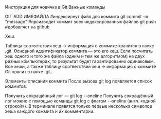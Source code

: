 Инструкция для новичка в Git
Важные команды

GIT ADD ИМЯФАЙЛА #индексиреут файл для коммита
git commit -m "message" #производит коммит всех индексированных файлов
git push #добавляет на github

Хеш.

Таблица соответствия хеш → информация о коммите хранится в папке .git.
Основной идентификатор коммита — это его хеш.
Если посчитать хеш одного и того же файла (одним и тем же алгоритмом) на двух разных компьютерах, то результат будет гарантированно одинаковым.
Все хеши, а также таблицу соответствий хеш → информация о коммите Git хранит в папке .git.

Элементы описания коммита
После вызова git log появляется список коммитов.

Получить сокращённый лог — git log --oneline
Получить сокращённый лог можно с помощью команды git log с флагом --oneline (англ. «одной строкой»). В терминале появятся только первые несколько символов хеша каждого коммита и их комментарии.

